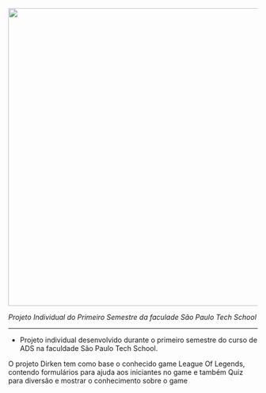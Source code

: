 <img src="file:///C:/Users/Lucas/Downloads/Blue%20and%20White%20Illustrated%20Gaming%20Logo%201.svg" width="600px">


_Projeto Individual do Primeiro Semestre  da faculade São Paulo Tech School_

<hr>



- Projeto individual desenvolvido durante o primeiro semestre do curso de ADS na faculdade São Paulo Tech School.

O projeto Dirken tem como base o conhecido game League Of Legends, contendo formulários para ajuda aos iniciantes 
no game e também Quiz para diversão e mostrar o conhecimento sobre o game


